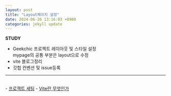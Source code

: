 ```yaml
---
layout: post
title: "Layout페이지 설정"
date: 2024-06-26 13:16:03 +0900
categories: jekyll update
---
```


<b> STUDY </b>

- Geekchic 프로젝트 레이아웃 및 스타일 설정<br>
  mypage의 공통 부분은 layout으로 수정
- vite 블로그정리
- 깃헙 컨벤션 및 issue등록
  <br>

---

<br>
- <a href='https://www.notion.so/fun-blog/d644b1787e0041e29f8e941a67f5306e' target="_blank" rel="noreferrer noopener">프로젝트 세팅</a>
- <a href='https://www.notion.so/fun-blog/React-vite-TypeScript-11178bf707dc43239c4168504ab979db' target="_blank" rel="noreferrer noopener">Vite란 무엇인가</a>
